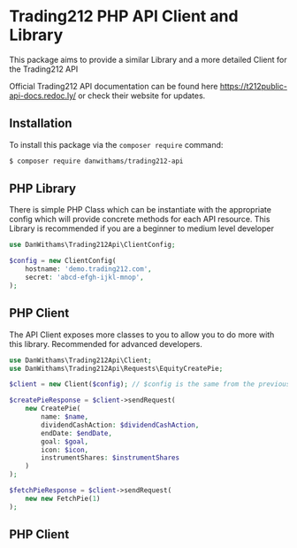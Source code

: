# Trading212 PHP API Client and Library

This package aims to provide a similar Library and a more detailed Client for the Trading212 API

Official Trading212 API documentation can be found here https://t212public-api-docs.redoc.ly/ or check their website for updates.

## Installation
To install this package via the `composer require` command:

```bash
$ composer require danwithams/trading212-api
```

## PHP Library

There is simple PHP Class which can be instantiate with the appropriate config which will provide concrete methods for each API resource. This Library is recommended if you are a beginner to medium level developer

```php
use DanWithams\Trading212Api\ClientConfig;

$config = new ClientConfig(
    hostname: 'demo.trading212.com',
    secret: 'abcd-efgh-ijkl-mnop',
);
```

## PHP Client

The API Client exposes more classes to you to allow you to do more with this library. Recommended for advanced developers.

```php
use DanWithams\Trading212Api\Client;
use DanWithams\Trading212Api\Requests\EquityCreatePie;

$client = new Client($config); // $config is the same from the previous example 

$createPieResponse = $client->sendRequest(
    new CreatePie(
        name: $name,
        dividendCashAction: $dividendCashAction,
        endDate: $endDate,
        goal: $goal,
        icon: $icon,
        instrumentShares: $instrumentShares
    )
);

$fetchPieResponse = $client->sendRequest(
    new new FetchPie(1)
);
```

## PHP Client
